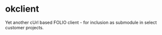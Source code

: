 # okclient

Yet another cUrl based FOLIO client - for inclusion as submodule in select customer projects.


